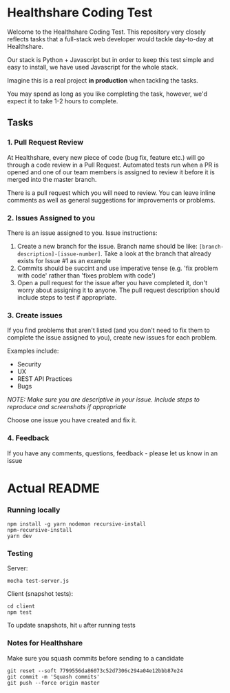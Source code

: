 # Healthshare Coding Test

Welcome to the Healthshare Coding Test. This repository very closely reflects tasks that a full-stack web developer would tackle day-to-day at Healthshare.

Our stack is Python + Javascript but in order to keep this test simple and easy to install, we have used Javascript for the whole stack.

Imagine this is a real project **in production** when tackling the tasks.

You may spend as long as you like completing the task, however, we'd expect it to take 1-2 hours to complete.


## Tasks

### 1. Pull Request Review

At Healthshare, every new piece of code (bug fix, feature etc.) will go through a code review in a Pull Request. Automated tests run when a PR is opened and one of our team members is assigned to review it before it is merged into the master branch.

There is a pull request which you will need to review. You can leave inline comments as well as general suggestions for improvements or problems.

### 2. Issues Assigned to you

There is an issue assigned to you. Issue instructions:

1. Create a new branch for the issue. Branch name should be like:  `[branch-description]-[issue-number]`. Take a look at the branch that already exists for Issue #1 as an example
2. Commits should be succint and use imperative tense (e.g. 'fix problem with code' rather than 'fixes problem with code')
3. Open a pull request for the issue after you have completed it, don't worry about assigning it to anyone. The pull request description should include steps to test if appropriate.

### 3. Create issues

If you find problems that aren't listed (and you don't need to fix them to complete the issue assigned to you), create new issues for each problem.

Examples include:

- Security
- UX
- REST API Practices
- Bugs

*NOTE: Make sure you are descriptive in your issue. Include steps to reproduce and screenshots if appropriate*

Choose one issue you have created and fix it.

### 4. Feedback
If you have any comments, questions, feedback - please let us know in an issue

# Actual README

### Running locally

```
npm install -g yarn nodemon recursive-install
npm-recursive-install
yarn dev
```

### Testing

Server:

`mocha test-server.js`

Client (snapshot tests):

```
cd client
npm test
```

To update snapshots, hit `u` after running tests

### Notes for Healthshare

Make sure you squash commits before sending to a candidate

```
git reset --soft 7799556da86073c52d7306c294a04e12bbb87e24
git commit -m 'Squash commits'
git push --force origin master
```

